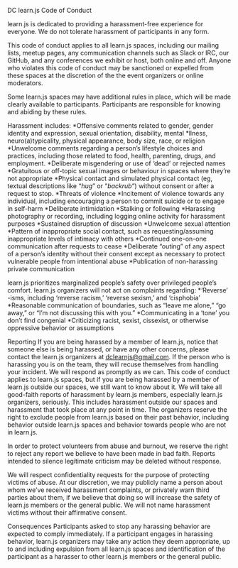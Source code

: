 DC learn.js Code of Conduct

learn.js is dedicated to providing a harassment-free experience for everyone. We do not tolerate harassment of participants in any form.

This code of conduct applies to all learn.js spaces, including our mailing lists, meetup pages, any communication channels such as Slack or IRC, our GitHub, and any conferences we exhibit or host, both online and off. Anyone who violates this code of conduct may be sanctioned or expelled from these spaces at the discretion of the the event organizers or online moderators.

Some learn.js spaces may have additional rules in place, which will be made clearly available to participants. Participants are responsible for knowing and abiding by these rules.

Harassment includes:
*Offensive comments related to gender, gender identity and expression, sexual orientation, disability, mental *llness, neuro(a)typicality, physical appearance, body size, race, or religion
*Unwelcome comments regarding a person’s lifestyle choices and practices, including those related to food, health, parenting, drugs, and employment.
*Deliberate misgendering or use of ‘dead’ or rejected names
*Gratuitous or off-topic sexual images or behaviour  in spaces where they’re not appropriate
*Physical contact and simulated physical contact (eg, textual descriptions like “*hug*” or “*backrub*”) without consent or after a request to stop.
*Threats of violence
*Incitement of violence towards any individual, including encouraging a person to commit suicide or to engage in self-harm
*Deliberate intimidation
*Stalking or following
*Harassing photography or recording, including logging online activity for harassment purposes
*Sustained disruption of discussion
*Unwelcome sexual attention
*Pattern of inappropriate social contact, such as requesting/assuming inappropriate levels of intimacy with others
*Continued one-on-one communication after requests to cease
*Deliberate “outing” of any aspect of a person’s identity without their consent except as necessary to protect vulnerable people from intentional abuse
*Publication of non-harassing private communication

learn.js prioritizes marginalized people’s safety over privileged people’s comfort. learn.js organizers will not act on complaints regarding:
*‘Reverse’ -isms, including ‘reverse racism,’ ‘reverse sexism,’ and ‘cisphobia’
*Reasonable communication of boundaries, such as “leave me alone,” “go away,” or “I’m not discussing this with you.”
*Communicating in a ‘tone’ you don’t find congenial
*Criticizing racist, sexist, cissexist, or otherwise oppressive behavior or assumptions

Reporting
If you are being harassed by a member of learn.js, notice that someone else is being harassed, or have any other concerns, please contact the learn.js organizers at dclearnjs@gmail.com. If the person who is harassing you is on the team, they will recuse themselves from handling your incident. We will respond as promptly as we can.
This code of conduct applies to learn.js spaces, but if you are being harassed by a member of learn.js outside our spaces, we still want to know about it. We will take all good-faith reports of harassment by learn.js members, especially learn.js organizers, seriously. This includes harassment outside our spaces and harassment that took place at any point in time. The organizers reserve the right to exclude people from learn.js based on their past behavior, including behavior outside learn.js spaces and behavior towards people who are not in learn.js.

In order to protect volunteers from abuse and burnout, we reserve the right to reject any report we believe to have been made in bad faith. Reports intended to silence legitimate criticism may be deleted without response.

We will respect confidentiality requests for the purpose of protecting victims of abuse. At our discretion, we may publicly name a person about whom we’ve received harassment complaints, or privately warn third parties about them, if we believe that doing so will increase the safety of learn.js members or the general public. We will not name harassment victims without their affirmative consent.

Consequences
Participants asked to stop any harassing behavior are expected to comply immediately.
If a participant engages in harassing behavior, learn.js organizers may take any action they deem appropriate, up to and including expulsion from all learn.js spaces and identification of the participant as a harasser to other learn.js members or the general public.
